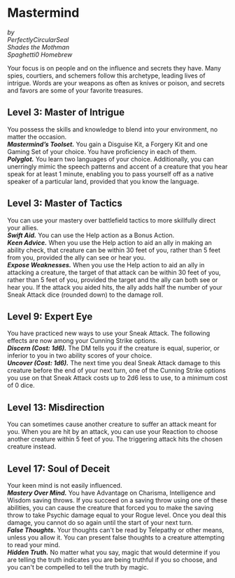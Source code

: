 # Mastermind
*by*  
*PerfectlyCircularSeal*  
*Shades the Mothman*  
*Spaghetti0 Homebrew*  

Your focus is on people and on the influence and secrets they have. Many spies, courtiers, and schemers follow this archetype, leading lives of intrigue. Words are your weapons as often as knives or poison, and secrets and favors are some of your favorite treasures.

## Level 3: Master of Intrigue
You possess the skills and knowledge to blend into your environment, no matter the occasion.  
***Mastermind’s Toolset.*** You gain a Disguise Kit, a Forgery Kit and one Gaming Set of your choice. You have proficiency in each of them.  
***Polyglot.*** You learn two languages of your choice. Additionally, you can unerringly mimic the speech patterns and accent of a creature that you hear speak for at least 1 minute, enabling you to pass yourself off as a native speaker of a particular land, provided that you know the language.

## Level 3: Master of Tactics
You can use your mastery over battlefield tactics to more skillfully direct your allies.  
***Swift Aid.*** You can use the Help action as a Bonus Action.  
***Keen Advice.*** When you use the Help action to aid an ally in making an ability check, that creature can be within 30 feet of  you, rather than 5 feet from you, provided the ally can see or hear you.  
***Expose Weaknesses.*** When you use the Help action to aid an ally in attacking a creature, the target of that attack can be within 30 feet of you, rather than 5 feet of you, provided the target and the ally can both see or hear you. If the attack you aided hits, the ally adds half the number of your Sneak Attack dice (rounded down) to the damage roll.

## Level 9: Expert Eye
You have practiced new ways to use your Sneak Attack. The following effects are now among your Cunning Strike options.  
***Discern (Cost: 1d6).*** The DM tells you if the creature is equal, superior, or inferior to you in two ability scores of your choice.  
***Uncover (Cost: 1d6).*** The next time you deal Sneak Attack damage to this creature before the end of your next turn, one of the Cunning Strike options you use on that Sneak Attack costs up to 2d6 less to use, to a minimum cost of 0 dice.

## Level 13: Misdirection
You can sometimes cause another creature to suffer an attack meant for you. When you are hit by an attack, you can use your Reaction to choose another creature within 5 feet of you. The triggering attack hits the chosen creature instead.

## Level 17: Soul of Deceit
Your keen mind is not easily influenced.  
***Mastery Over Mind.*** You have Advantage on Charisma, Intelligence and Wisdom saving throws. If you succeed on a saving throw using one of these abilities, you can cause the creature that forced you to make the saving throw to take Psychic damage equal to your Rogue level. Once you deal this damage, you cannot do so again until the start of your next turn.  
***False Thoughts.*** Your thoughts can't be read by Telepathy or other means, unless you allow it. You can present false thoughts to a creature attempting to read your mind.  
***Hidden Truth.*** No matter what you say, magic that would determine if you are telling the truth indicates you are being truthful if you so choose, and you can't be compelled to tell the truth by magic.